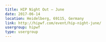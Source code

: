 ```yaml
---
title: HIP Night Out – June
date: 2017-06-14
location: Heidelberg, 69115, Germany
link: http://hipwf.com/event/hip-night-june/
usergroup: hipwf
type: usergroup
---
```

